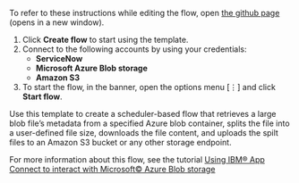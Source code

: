 To refer to these instructions while editing the flow, open [the github page](https://github.com/ot4i/app-connect-templates/blob/master/resources/markdown/Data%20integration%20between%20Microsoft%20Azure%20Blob%20storage%20and%20Amazon%20S3_instructions.md) (opens in a new window).

1. Click **Create flow** to start using the template.
2. Connect to the following accounts by using your credentials:
   - **ServiceNow** 
   - **Microsoft Azure Blob storage**
   - **Amazon S3**
3. To start the flow, in the banner, open the options menu [⋮] and click **Start flow**.

Use this template to create a scheduler-based flow that retrieves a large blob file’s metadata from a specified Azure blob container, splits the file into a user-defined file size, downloads the file content, and uploads the spilt files to an Amazon S3 bucket or any other storage endpoint.

For more information about this flow, see the tutorial [Using IBM® App Connect to interact with Microsoft© Azure Blob storage](https://community.ibm.com/community/user/integration/blogs/shamini-arumugam1/2021/09/01/using-ibm-app-connect-with-msoft-azureblobstorage)
